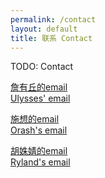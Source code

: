 ```yaml
---
permalink: /contact
layout: default
title: 联系 Contact
---
```


TODO: Contact

[詹有丘的email][ulysses_email]<br/>
[Ulysses' email][ulysses_email]

[ulysses_email]: mailto:zhanyouqiu@jdfzib.org

[施想的email][orash_email]<br/>
[Orash's email][orash_email]

[orash_email]: mailto:shixiang@jdfzib.org

[胡姝婧的email][ryland_email]<br/>
[Ryland's email][ryland_email]

[ryland_email]: mailto:m15900592048@163.com
